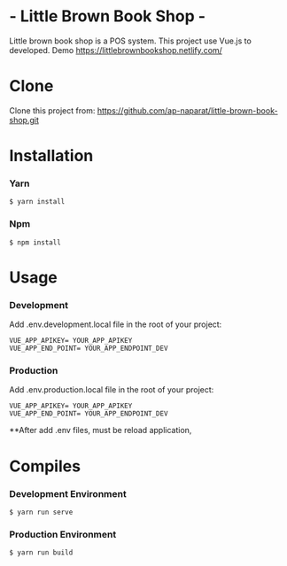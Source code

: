 # - Little Brown Book Shop -

Little brown book shop is a POS system. This project use Vue.js to developed.
Demo https://littlebrownbookshop.netlify.com/

# Clone
Clone this project from: https://github.com/ap-naparat/little-brown-book-shop.git

# Installation

### Yarn
```
$ yarn install
```

### Npm
```
$ npm install
```

# Usage

### Development
Add .env.development.local file in the root of your project:
```
VUE_APP_APIKEY= YOUR_APP_APIKEY
VUE_APP_END_POINT= YOUR_APP_ENDPOINT_DEV 
```

### Production
Add .env.production.local file in the root of your project:
```
VUE_APP_APIKEY= YOUR_APP_APIKEY
VUE_APP_END_POINT= YOUR_APP_ENDPOINT_DEV
```

**After add .env files, must be reload application,

# Compiles

### Development Environment
```
$ yarn run serve
```

### Production Environment
```
$ yarn run build
```








